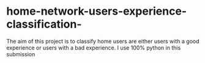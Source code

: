 # home-network-users-experience-classification-
The aim of this project is to classify home users are either users with a good experience or users with a bad experience. I use 100% python in this submission 
